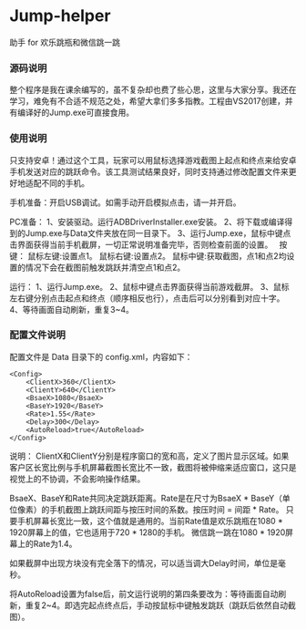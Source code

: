 # Jump-helper
助手 for 欢乐跳瓶和微信跳一跳

### 源码说明
整个程序是我在课余编写的，虽不复杂却也费了些心思，这里与大家分享。我还在学习，难免有不合适不规范之处，希望大拿们多多指教。工程由VS2017创建，并有编译好的Jump.exe可直接食用。

### 使用说明
只支持安卓！通过这个工具，玩家可以用鼠标选择游戏截图上起点和终点来给安卓手机发送对应的跳跃命令。该工具测试结果良好，同时支持通过修改配置文件来更好地适配不同的手机。

手机准备：开启USB调试。如需手动开启模拟点击，请一并开启。

PC准备：
1、安装驱动。运行ADBDriverInstaller.exe安装。
2、将下载或编译得到的Jump.exe与Data文件夹放在同一目录下。
3、运行Jump.exe，鼠标中键点击界面获得当前手机截屏，一切正常说明准备完毕，否则检查前面的设置。
 
按键：
鼠标左键:设置点1。
鼠标右键:设置点2。
鼠标中键:获取截图，点1和点2均设置的情况下会在截图前触发跳跃并清空点1和点2。

运行：
1、运行Jump.exe。
2、鼠标中键点击界面获得当前游戏截屏。
3、鼠标左右键分别点击起点和终点（顺序相反也行），点击后可以分别看到对应十字。
4、等待画面自动刷新，重复3~4。

### 配置文件说明
配置文件是 Data 目录下的 config.xml，内容如下：
```
<Config>
    <ClientX>360</ClientX>
    <ClientY>640</ClientY>
    <BsaeX>1080</BsaeX>
    <BaseY>1920</BaseY>
    <Rate>1.55</Rate>
    <Delay>300</Delay>
    <AutoReload>true</AutoReload>
</Config>
```
说明：
ClientX和ClientY分别是程序窗口的宽和高，定义了图片显示区域。如果客户区长宽比例与手机屏幕截图长宽比不一致，截图将被伸缩来适应窗口，这只是视觉上的不协调，不会影响操作结果。

BsaeX、BaseY和Rate共同决定跳跃距离。Rate是在尺寸为BsaeX * BaseY（单位像素）的手机截图上跳跃间距与按压时间的系数。按压时间 = 间距 * Rate。 只要手机屏幕长宽比一致，这个值就是通用的。当前Rate值是欢乐跳瓶在1080 * 1920屏幕上的值，它也适用于720 * 1280的手机。 微信跳一跳在1080 * 1920屏幕上的Rate为1.4。

如果截屏中出现方块没有完全落下的情况，可以适当调大Delay时间，单位是毫秒。

将AutoReload设置为false后，前文运行说明的第四条要改为：等待画面自动刷新，重复2~4。即选完起点终点后，手动按鼠标中键触发跳跃（跳跃后依然自动截图）。
